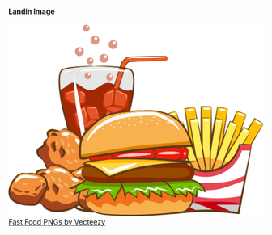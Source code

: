 


#### Landin Image
![Landging Image](./landingImage.png)
<a href="https://www.vecteezy.com/free-png/fast-food">Fast Food PNGs by Vecteezy</a>